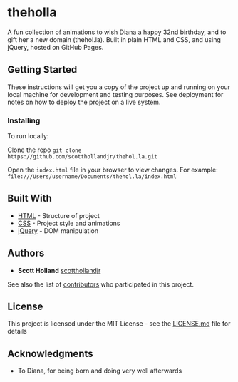 # theholla

A fun collection of animations to wish Diana a happy 32nd birthday, and to gift her a new domain (thehol.la). Built in plain HTML and CSS, and using jQuery, hosted on GitHub Pages.

## Getting Started

These instructions will get you a copy of the project up and running on your local machine for development and testing purposes. See deployment for notes on how to deploy the project on a live system.

### Installing

To run locally:

Clone the repo
`git clone https://github.com/scotthollandjr/thehol.la.git`

Open the `index.html` file in your browser to view changes. For example: `file:///Users/username/Documents/thehol.la/index.html`

## Built With

* [HTML](https://html.com/) - Structure of project
* [CSS](https://www.w3.org/Style/CSS/) - Project style and animations
* [jQuery](https://jquery.com/) - DOM manipulation

## Authors

* **Scott Holland** [scotthollandjr](https://github.com/scotthollandjr)

See also the list of [contributors](https://github.com/scotthollandjr/thehol.la/graphs/contributors) who participated in this project.

## License

This project is licensed under the MIT License - see the [LICENSE.md](LICENSE.md) file for details

## Acknowledgments

* To Diana, for being born and doing very well afterwards
